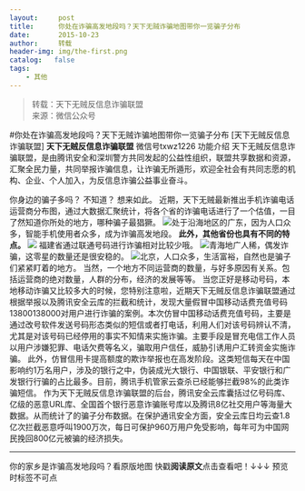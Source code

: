 ```yaml
---
layout:     post
title:      你处在诈骗高发地段吗？天下无贼诈骗地图带你一览骗子分布
date:       2015-10-23
author:     转载
header-img: img/the-first.png
catalog:   false
tags:
    - 其他
---
```


<blockquote><p>转载：天下无贼反信息诈骗联盟<br>
来源：微信公众号</p></blockquote>

#你处在诈骗高发地段吗？天下无贼诈骗地图带你一览骗子分布
[天下无贼反信息诈骗联盟]
**天下无贼反信息诈骗联盟**
微信号txwz1226
功能介绍
天下无贼反信息诈骗联盟，是由腾讯安全和深圳警方共同发起的公益性组织，联盟共享数据和资源，汇聚全民力量，共同举报诈骗信息，让诈骗无所遁形，欢迎全社会有共同志愿的机构、企业、个人加入，为反信息诈骗公益事业奋斗。

你身边的骗子多吗？
不知道？
想来如此。
近期，天下无贼最新推出手机诈骗电话运营商分布图，通过大数据汇聚统计，将各个省的诈骗电话进行了一个估值，一目了然知道你所处的地方，哪种骗子最猖獗。
![]({{site.baseurl}}/postimg/3Frx8wcpibSt1B1qWzEO9hIh8beGdl0XhD37FgNy0CbmreqebRe4GMGCXLImVduhh0awHdU2vXcKibu3c7kIQAdw.jpeg)处于沿海地区的广东，因为人口众多，智能手机使用者众多，成为诈骗高发地段。
**此外，其他省份也具有不同的特点。**
![]({{site.baseurl}}/postimg/3Frx8wcpibSt1B1qWzEO9hIh8beGdl0XhgQvFTeb4qm8X8WDhHq0BfliciarQdasEantrZ8uXSRS94CsEicL6Sb8BQ.jpeg)
福建省通过联通号码进行诈骗相对比较少哦。
![]({{site.baseurl}}/postimg/3Frx8wcpibSt1B1qWzEO9hIh8beGdl0Xh0I1e9rHXYiby6p076zHAoIoB4fZS6Lq2SOXxvJT2JF6s0WnRx6q65yg.jpeg)青海地广人稀，偶发诈骗，这零星的数量还是很安稳的。
![]({{site.baseurl}}/postimg/3Frx8wcpibSt1B1qWzEO9hIh8beGdl0XhHvlpG2MILQ0yZXKEAqngSDN4l1FXo6ibR2fibFItibIgibIu9TicKjjG9ng.jpeg)北京，人口众多，生活富裕，自然也是骗子们紧紧盯着的地方。
当然，一个地方不同运营商的数量，与好多原因有关系。包括运营商的绝对数量，人群的分布，经济的发展等等。
当您正好是移动号码，本地移动诈骗又比较多大的时候，您特别注意啦，近期天下无贼反信息诈骗联盟通过根据举报以及腾讯安全云库的拦截和统计，发现大量假冒中国移动话费充值号码13800138000对用户进行诈骗的案例。本次仿冒中国移动话费充值号码，主要是通过改号软件发送号码形态类似的短信或者打电话，利用人们对该号码辨认不清，尤其是对该号码已经停用的事实不知情来实施诈骗。主要手段是冒充电信工作人员以用户涉嫌犯罪、电话欠费等名义，骗取用户信任，威胁引诱用户汇转资金实施诈骗。
此外，仿冒信用卡提高额度的欺诈举报也在高发阶段。这类短信每天在中国影响约1万名用户，涉及的银行之中，伪装成光大银行、中国银联、平安银行和广发银行行骗的占比最多。目前，腾讯手机管家云查杀已经能够拦截98%的此类诈骗短信。
作为天下无贼反信息诈骗联盟的后台，腾讯安全云库囊括过亿号码库、亿级的恶意URL库、全国首个银行恶意诈骗账号库以及腾讯8亿社交用户等海量大数据。从而统计了的骗子分布数据。在保护通讯安全方面，安全云库日均云查1.8亿次拦截恶意呼叫1900万次，每日可保护960万用户免受影响，每年可为中国网民挽回800亿元被骗的经济损失。
****
你的家乡是诈骗高发地段吗？看原版地图
快戳**阅读原文**点击查看吧！↓↓↓
预览时标签不可点
